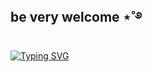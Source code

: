 ## be very welcome ⋆˚࿔

[![Typing SVG](https://readme-typing-svg.herokuapp.com?font=Fira+Code&size=15&pause=1000&color=8018F7&width=435&lines=cursando+an%C3%A1lise+e+desenvolvimento+de+sistemas)](https://git.io/typing-svg)



<!--
**isabellezk/isabellezk** is a ✨ _special_ ✨ repository because its `README.md` (this file) appears on your GitHub profile.

Here are some ideas to get you started:

- 🔭 I’m currently working on ...
- 🌱 I’m currently learning ...
- 👯 I’m looking to collaborate on ...
- 🤔 I’m looking for help with ...
- 💬 Ask me about ...
- 📫 How to reach me: ...
- 😄 Pronouns: ...
- ⚡ Fun fact: ...
-->
